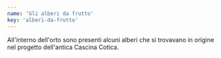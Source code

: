 ```yaml
---
name: 'Gli alberi da frutto'
key: 'alberi-da-frutto'
---
```


All'interno dell'orto sono presenti alcuni alberi che si trovavano in
origine nel progetto dell'antica Cascina Cotica.
